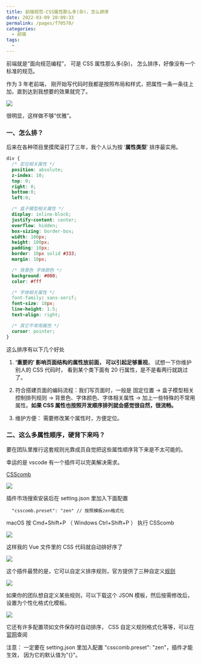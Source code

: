 ```yaml
---
title: 前端规范-CSS属性那么多(杂)，怎么排序
date: 2022-03-09 20:09:33
permalink: /pages/f70570/
categories:
  - 前端
tags:
  -
---
```


前端就是“面向规范编程”， 可是 CSS 属性那么多(杂)， 怎么排序，好像没有一个标准的规范。

作为 3 年老前端， 刚开始写代码时我都是按照布局和样式，把属性一条一条往上加，直到达到我想要的效果就完了。

![](https://raw.gitmirror.com/GanChuanYin/picture/main/blog/20220310002120.png)

很明显，这样做不够“优雅”。

### 一、怎么排？

后来在各种项目里摸爬滚打了三年，我个人认为按 ‘**属性类型**’ 排序最实用。

```CSS
div {
  /* 定位相关属性 */
  position: absolute;
  z-index: 10;
  top: 0;
  right: 0;
  bottom:0;
  left:0;

  /* 盒子模型相关属性 */
  display: inline-block;
  justify-content: center;
  overflow: hidden;
  box-sizing: border-box;
  width: 100px;
  height: 100px;
  padding: 10px;
  border: 10px solid #333;
  margin: 10px;

  /* 背景色 字体颜色 */
  background: #000;
  color: #fff

  /* 字体相关属性 */
  font-family: sans-serif;
  font-size: 18px;
  line-height: 1.5;
  text-align: right;

  /* 其它不常用属性 */
  cursor: pointer;
}
```

这么排序有以下几个好处

1. **‘重要的’ 影响页面结构的属性放前面， 可以引起足够重视**。 试想一下你维护别人的 CSS 代码时， 看到某个类下面有 20 行属性，是不是看两行就跳过了。

2. 符合搭建页面的编码流程：我们写页面时，一般是 固定位置 -> 盒子模型相关控制排列规则 -> 背景色、字体颜色、字体相关属性 -> 加上一些特殊的不常用属性。**如果 CSS 属性也按照开发顺序排列就会感觉很自然，很流畅。**

3. 维护方便： 需要修改某个属性时，方便定位。

### 二、这么多属性顺序，硬背下来吗？

要在团队里推行这套规则光靠成员自觉把这些属性顺序背下来是不太可能的。

幸运的是 vscode 有一个插件可以完美解决需求。

[CSScomb](https://marketplace.visualstudio.com/items?itemName=mrmlnc.vscode-csscomb)

![](https://raw.gitmirror.com/GanChuanYin/picture/main/blog/20220309234453.png)

插件市场搜索安装后在 setting.json 里加入下面配置

```shell
  "csscomb.preset": "zen" // 按照模板zen格式化
```

macOS 按 Cmd+Shift+P （ Windows Ctrl+Shift+P ） 执行 CSScomb

![](https://raw.gitmirror.com/GanChuanYin/picture/main/blog/1312314.gif)

这样我的 Vue 文件里的 CSS 代码就自动排好序了

![](https://raw.gitmirror.com/GanChuanYin/picture/main/blog/20220310002043.png)

这个插件最赞的是，它可以自定义排序规则，官方提供了三种自定义[规则](https://github.com/csscomb/csscomb.js/tree/dev/config)

![](https://raw.gitmirror.com/GanChuanYin/picture/main/blog/20220310000709.png)

如果你的团队想自定义某些规则，可以下载这个 JSON 模板，然后按需修改后，设置为个性化格式化模板。

![](https://raw.gitmirror.com/GanChuanYin/picture/main/blog/20220310000846.png)

它还有许多配置项如文件保存时自动排序， CSS 自定义规则格式化等等，可以在[官网](https://marketplace.visualstudio.com/items?itemName=mrmlnc.vscode-csscomb)查阅

注意： 一定要在 setting.json 里加入配置 "csscomb.preset": "zen"，插件才能生效， 因为它的默认值为"{}"。

